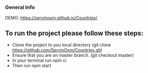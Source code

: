 ### General Info

DEMO: https://servinosm.github.io/Countries/

## To run the project please follow these steps:

- Clone the project to you local directory (git clone https://github.com/ServinOsm/Countries.git)
- Ensure that you are on master branch. (git checkout master)
- In your terminal run npm ci
- Then run npm start
